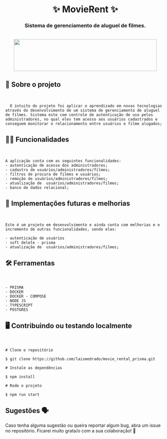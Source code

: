 
<h1 align = "center"> ✨ MovieRent  ✨  </h1 >   
  

 <h3 align = "center">   Sistema de gerenciamento de aluguel de filmes. </h3>


</br>
<div align = "center">
<img src="https://user-images.githubusercontent.com/31759644/187200511-9a874296-7181-48b2-831f-571200d3b96e.png"  width="450" height="100" /> 
</div>


## 📑 Sobre o projeto
</br>

      O intuito do projeto foi aplicar o aprendizado em novas tecnologias através do desenvolvimento de um sistema de gerenciamento de aluguel de filmes. Sistema este com controle de autenticação de uso pelos administradores, no qual eles tem acesso aos usuários cadastrados e conseguem monitorar o relacionamento entre usuários e filme alugados;

## ✍🏻 Funcionalidades
</br>

    A aplicação conta com as seguintes funcionalidades:
    - autenticação de acesso dos administradores;
    - cadastro de usuários/administradores/filmes;
    - filtros de procura de filmes e usuários;
    - remoção de usuários/administradores/filmes;
    - atualização de  usuários/administradores/filmes;
    - banco de dados relacional;

 

## 📆 Implementações futuras e melhorias
</br>

    Este é um projeto em desenvolvimento e ainda conta com melhorias e o incremento de outras funcionalidades, sendo elas:

    - autenticação de usuários
    - soft delete - prisma
    - atualização de  usuários/administradores/filmes;

## 🛠 Ferramentas 
</br>


    - PRISMA
    - DOCKER
    - DOCKER - COMPOSE
    - NODE JS
    - TYPESCRIPT
    - POSTGRES

## 🖥 Contribuindo ou testando localmente 
</br>

```
# Clone o repositório 

$ git clone https://github.com/laismedrado/movie_rental_prisma.git
```

```
# Instale as dependências 

$ npm install
```

```
# Rode o projeto

$ npm run start
```

## Sugestões 🗣

Caso tenha alguma sugestão ou queira reportar algum bug, abra um issue no repositório. Ficarei muito grata/o com a sua colaboração! 🤝
